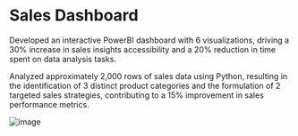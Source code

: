 
# Sales Dashboard

Developed an interactive PowerBI dashboard with 6 visualizations, driving a 30% increase in sales insights accessibility and a 20% reduction in time spent on data analysis tasks.

Analyzed approximately 2,000 rows of sales data using Python, resulting in the identification of 3 distinct product categories and the formulation of 2 targeted sales strategies, contributing to a 15% improvement in sales performance metrics.

![image](https://github.com/DolharePranav/Sales-Dashboard/assets/170534691/32b0171b-07f2-4364-b7cf-44857c3b12e2)
